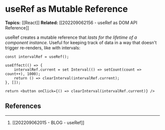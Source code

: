 # useRef as Mutable Reference
**Topics:** [[React]]
**Related:** [[202209062156 - useRef as DOM API Reference]]

useRef creates a mutable reference that *lasts for the lifetime of a component instance.* Useful for keeping track of data in a way that doesn't trigger re-renders, like with intervals:

```JSX
const intervalRef = useRef();

useEffect(() => {
	intervalRef.current = set Interval(() => setCount(count => count++), 1000);
	return () => clearInterval(intervalRef.current);
}, []);

return <button onClick={() => clearInterval(intervalRef.current)} />
```


## References
---
1. [[202209062015 - BLOG - useRef]]
